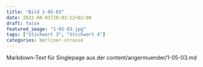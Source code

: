 ```yaml
---
title: "Bild 1-05-03"
date: 2022-08-01T20:03:12+02:00
draft: false
featured_image: "1-05-03.jpg"
tags: ["Stichwort 3", "Stichwort 4"]
categories: berliner-strasse
---
```



Markdown-Text für Singlepage aus der content/angermuender/1-05-03.md